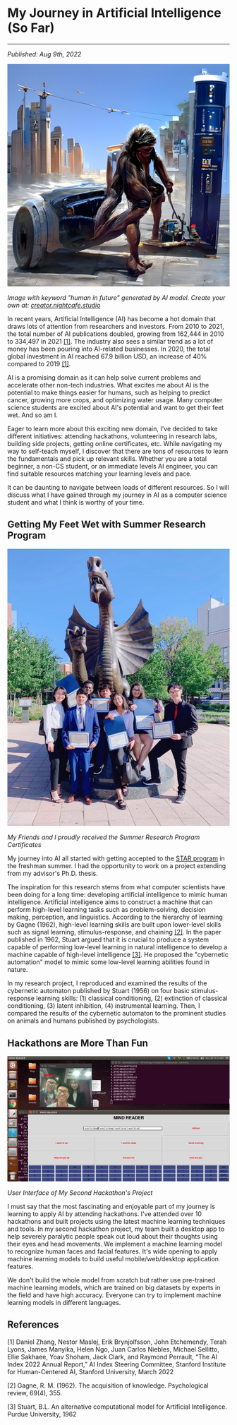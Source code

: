 # My Journey in Artificial Intelligence (So Far)
---
*Published: Aug 9th, 2022*

![Image generated by AI model](https://github.com/AriNguyen/aringuyen.github.io/blob/faf7a9f5560180dd987490efb3444c0ba3a1cd14/src/assets/blogs/blog3/ai5.jpg?raw=true)

*Image with keyword "human in future" generated by AI model. Create your own at: [creator.nightcafe.studio](https://creator.nightcafe.studio)*

In recent years, Artificial Intelligence (AI) has become a hot domain that draws lots of attention from researchers and investors. From 2010 to 2021, the total number of AI publications doubled, growing from 162,444 in 2010 to 334,497 in 2021 [[1]](#references). The industry also sees a similar trend as a lot of money has been pouring into AI-related businesses. In 2020, the total global investment in AI reached 67.9 billion USD, an increase of 40% compared to 2019 [[1]](#references). 

AI is a promising domain as it can help solve current problems and accelerate other non-tech industries. What excites me about AI is the potential to make things easier for humans, such as helping to predict cancer, growing more crops, and optimizing water usage. Many computer science students are excited about AI's potential and want to get their feet wet. And so am I. 

Eager to learn more about this exciting new domain, I've decided to take different initiatives: attending hackathons, volunteering in research labs, building side projects, getting online certificates, etc. While navigating my way to self-teach myself, I discover that there are tons of resources to learn the fundamentals and pick up relevant skills. Whether you are a total beginner, a non-CS student, or an immediate levels AI engineer, you can find suitable resources matching your learning levels and pace. 

It can be daunting to navigate between loads of different resources. So I will discuss what I have gained through my journey in AI as a computer science student and what I think is worthy of your time. 

## Getting My Feet Wet with Summer Research Program 
![](https://github.com/AriNguyen/aringuyen.github.io/blob/f8f15f5865fb8fee5083835df537774536a66dc7/src/assets/blogs/blog3/star.jpg?raw=true)

*My Friends and I proudly received the Summer Research Program Certificates*

My journey into AI all started with getting accepted to the [STAR program](https://drexel.edu/pennoni/urep/undergraduate-research/STAR-scholars/) in the freshman summer. I had the opportunity to work on a project extending from my advisor's Ph.D. thesis.  

The inspiration for this research stems from what computer scientists have been doing for a long time: developing artificial intelligence to mimic human intelligence. Artificial intelligence aims to construct a machine that can perform high-level learning tasks such as problem-solving, decision making, perception, and linguistics. According to the hierarchy of learning by Gagne (1962), high-level learning skills are built upon lower-level skills such as signal learning, stimulus-response, and chaining [[2]](#references). In the paper published in 1962, Stuart argued that it is crucial to produce a system capable of performing low-level learning in natural intelligence to develop a machine capable of high-level intelligence [[3]](#references). He proposed the "cybernetic automation" model to mimic some low-level learning abilities found in nature.

In my research project, I reproduced and examined the results of the cybernetic automaton published by Stuart (1956) on four basic stimulus-response learning skills: (1) classical conditioning, (2) extinction of classical conditioning, (3) latent inhibition, (4) instrumental learning. Then, I compared the results of the cybernetic automaton to the prominent studies on animals and humans published by psychologists.

## Hackathons are More Than Fun
![](https://github.com/AriNguyen/aringuyen.github.io/blob/f8f15f5865fb8fee5083835df537774536a66dc7/src/assets/blogs/blog1/speak-your-mind.jpg?raw=true)

*User Interface of My Second Hackathon's Project*

I must say that the most fascinating and enjoyable part of my journey is learning to apply AI by attending hackathons. I've attended over 10 hackathons and built projects using the latest machine learning techniques and tools. In my second hackathon project, my team built a desktop app to help severely paralytic people speak out loud about their thoughts using their eyes and head movements. We implement a machine learning model to recognize human faces and facial features. It's wide opening to apply machine learning models to build useful mobile/web/desktop application features.

We don't build the whole model from scratch but rather use pre-trained machine learning models, which are trained on big datasets by experts in the field and have high accuracy. Everyone can try to implement machine learning models in different languages. 

## References
[1] Daniel Zhang, Nestor Maslej, Erik Brynjolfsson, John Etchemendy, Terah Lyons, James Manyika, Helen Ngo, Juan Carlos Niebles, Michael Sellitto, Ellie Sakhaee, Yoav Shoham, Jack Clark, and Raymond Perrault, “The AI Index 2022 Annual Report,” AI Index Steering Committee, Stanford Institute for Human-Centered AI, Stanford University, March 2022

[2] Gagne, R. M. (1962). The acquisition of knowledge. Psychological review, 69(4), 355.

[3] Stuart, B.L. An alternative computational model for Artificial Intelligence. Purdue University, 1962